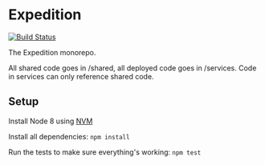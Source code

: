 # Expedition

[![Build Status](https://travis-ci.org/ExpeditionRPG/expedition.svg?branch=master)](https://travis-ci.org/ExpeditionRPG/expedition)

The Expedition monorepo.

All shared code goes in /shared, all deployed code goes in /services. Code in services can only reference shared code.

## Setup

Install Node 8 using [NVM](https://github.com/creationix/nvm)

Install all dependencies: `npm install`

Run the tests to make sure everything's working: `npm test`
